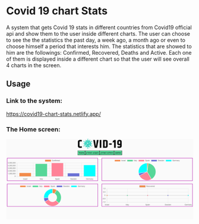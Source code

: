 # Covid 19 chart Stats
A system that gets Covid 19 stats in different countries from Covid19 official api and show them to the user inside different charts.
The user can choose to see the the statistics the past day, a week ago, a month ago or even to choose himself a period that interests him.
The statistics that are showed to him are the followings: Confirmed, Recovered, Deaths and Active.
Each one of them is displayed inside a different chart so that the user will see overall 4 charts in the screen.

## Usage
### Link to the system:
https://covid19-chart-stats.netlify.app/
### The Home screen:
![test200](https://github.com/mendel11a/covid19_chartJs/blob/main/images/Screnn%20shot.png) <br/><br/>

